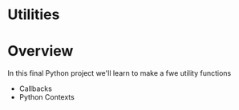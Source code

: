 # Utilities

# Overview

In this final Python project we'll learn to make a fwe utility functions

* Callbacks
* Python Contexts

